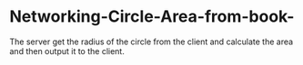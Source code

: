 # Networking-Circle-Area-from-book-

The server get the radius of the circle from the client and calculate the area and then output it to the client.

